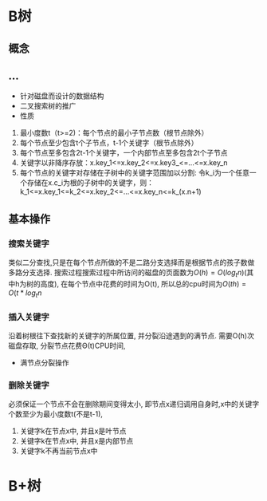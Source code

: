 # B树

## 概念
## ... 
* 针对磁盘而设计的数据结构
* 二叉搜索树的推广
* 性质
1. 最小度数t（t>=2)：每个节点的最小子节点数（根节点除外）
2. 每个节点至少包含t个子节点，t-1个关键字（根节点除外）
3. 每个节点至多包含2t-1个关键字，一个内部节点至多包含2t个子节点
4. 关键字以非降序存放：x.key_1<=x.key_2<=x.key3_<=...<=x.key_n
5. 每个节点的关键字对存储在子树中的关键字范围加以分割:
   令k_i为一个任意一个存储在x.c_i为根的子树中的关键字，则：
   k_1<=x.key_1<=k_2<=x.key_2<=...<=x.key_n<=k_(x.n+1)

## 基本操作
### 搜索关键字
类似二分查找,只是在每个节点所做的不是二路分支选择而是根据节点的孩子数做多路分支选择. 
搜索过程搜索过程中所访问的磁盘的页面数为$O(h) = O(log_{t}{n})$(其中h为树的高度), 在每个节点中花费的时间为O(t), 所以总的cpu时间为$O(th) = O(t*log_{t}{n}$

### 插入关键字 
沿着树根往下查找新的关键字的所属位置, 并分裂沿途遇到的满节点. 
需要O(h)次磁盘存取, 分裂节点花费Θ(t)CPU时间, 

* 满节点分裂操作

### 删除关键字
必须保证一个节点不会在删除期间变得太小, 即节点x递归调用自身时,x中的关键字个数至少为最小度数t(不是t-1), 

1. 关键字k在节点x中, 并且x是叶节点
2. 关键字k在节点x中, 并且x是内部节点
3. 关键字k不再当前节点x中




# B+树





